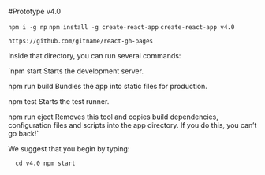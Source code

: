 #Prototype v4.0

`npm i -g np`
`npm install -g create-react-app`
`create-react-app v4.0`

`https://github.com/gitname/react-gh-pages `

Inside that directory, you can run several commands:

  `npm start
    Starts the development server.

  npm run build
    Bundles the app into static files for production.

  npm test
    Starts the test runner.

  npm run eject
    Removes this tool and copies build dependencies, configuration files
    and scripts into the app directory. If you do this, you can’t go back!`

We suggest that you begin by typing:

`  cd v4.0
  npm start`